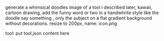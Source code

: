 generate a whimsical doodles image of a tool i described later, kawaii, cartoon drawing, add the funny word or two in a handwhrite style like the doodle say something , only the subject on a flat gradient background without decorations. resize to 200px, name: icon.png

tool: 
put tool.json content here 